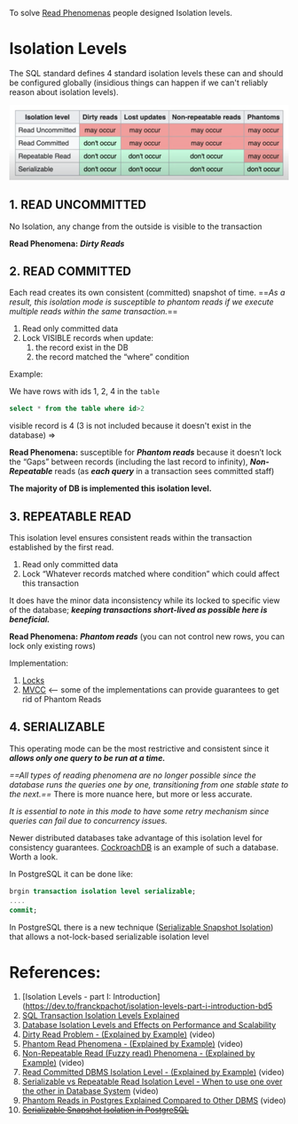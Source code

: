 To solve [Read Phenomenas](Read%20Phenomenas.md) people designed Isolation levels.
# Isolation Levels

The SQL standard defines 4 standard isolation levels these can and should be configured globally (insidious things can happen if we can't reliably reason about isolation levels).

![Pasted image 20231210225424](../../../../../_Attachments/Pasted%20image%2020231210225424.png)

## 1. READ UNCOMMITTED

No Isolation, any change from the outside is visible to the transaction

**Read Phenomena:** ***Dirty Reads***

## 2. READ COMMITTED

Each read creates its own consistent (committed) snapshot of time. ==*As a result, this isolation mode is susceptible to phantom reads if we execute multiple reads within the same transaction.*==

1. Read only committed data
2. Lock VISIBLE records when update:
	1. the record exist in the DB
	2. the record matched the “where” condition

Example: 

We have rows with ids 1, 2, 4 in the `table`

```SQL
select * from the table where id>2
```

visible record is 4 (3 is not included because it doesn't exist in the database) => 

**Read Phenomena:** susceptible for ***Phantom reads*** because it doesn’t lock the “Gaps” between records (including the last record to infinity), ***Non-Repeatable*** reads (as ***each query*** in a transaction sees committed staff)

**The majority of DB is implemented this isolation level.** 

## 3. REPEATABLE READ

This isolation level ensures consistent reads within the transaction established by the first read. 

1. Read only committed data
2. Lock “Whatever records matched where condition” which could affect this transaction

It does have the minor data inconsistency while its locked to specific view of the database; ***keeping transactions short-lived as possible here is beneficial.***

**Read Phenomena:** ***Phantom reads*** (you can not control new rows, you can lock only existing rows)

Implementation:
1. [Locks](Transaction%20Locks/_Base.md)
2. [MVCC](MVCC.md) <-- some of the implementations can provide guarantees to get rid of Phantom Reads 

## 4. SERIALIZABLE

This operating mode can be the most restrictive and consistent since it ***allows only one query to be run at a time.***

*==All types of reading phenomena are no longer possible since the database runs the queries one by one, transitioning from one stable state to the next.==* There is more nuance here, but more or less accurate.

_It is essential to note in this mode to have some retry mechanism since queries can fail due to concurrency issues._

Newer distributed databases take advantage of this isolation level for consistency guarantees. [CockroachDB](https://www.cockroachlabs.com/?ref=architecturenotes.co) is an example of such a database. Worth a look.

In PostgreSQL it can be done like:

```SQL
brgin transaction isolation level serializable;
....
commit;
```

In PostgreSQL there is a new technique ([Serializable Snapshot Isolation](Serializable%20Snapshot%20Isolation.md)) that allows a not-lock-based serializable isolation level
# References:

1. [Isolation Levels - part I: Introduction](https://dev.to/franckpachot/isolation-levels-part-i-introduction-bd5
2. [SQL Transaction Isolation Levels Explained](http://elliot.land/post/sql-transaction-isolation-levels-explained)
3. [Database Isolation Levels and Effects on Performance and Scalability](http://highscalability.com/blog/2011/2/10/database-isolation-levels-and-their-effects-on-performance-a.html)
4. [Dirty Read Problem - (Explained by Example)](https://www.youtube.com/watch?v=RxIDTbgdcpM&list=PLQnljOFTspQXOkIpdwjsMlVqkIffdqZ2K&index=80) (video)
5. [Phantom Read Phenomena - (Explained by Example)](https://www.youtube.com/watch?v=EA1sjQb_qpQ&list=PLQnljOFTspQXOkIpdwjsMlVqkIffdqZ2K&index=70) (video)
6. [Non-Repeatable Read (Fuzzy read) Phenomena - (Explained by Example)](https://www.youtube.com/watch?v=uTvQPSi_q1c&list=PLQnljOFTspQXOkIpdwjsMlVqkIffdqZ2K&index=72) (video)
7. [Read Committed DBMS Isolation Level - (Explained by Example)](https://www.youtube.com/watch?v=7cvU1Q0AJOU&list=PLQnljOFTspQXOkIpdwjsMlVqkIffdqZ2K&index=73) (video)
8. [Serializable vs Repeatable Read Isolation Level - When to use one over the other in Database System](https://www.youtube.com/watch?v=KoULlXKK1H8&list=PLQnljOFTspQXjD0HOzN7P2tgzu7scWpl2&index=64) (video)
9. [Phantom Reads in Postgres Explained Compared to Other DBMS](https://www.youtube.com/watch?v=MEAD5JNc_Dw&list=PLQnljOFTspQXjD0HOzN7P2tgzu7scWpl2&index=63) (video)
10. ~~[Serializable Snapshot Isolation in PostgreSQL](https://drkp.net/papers/ssi-vldb12.pdf)~~